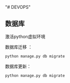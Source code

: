 "# DEVOPS" 


## 数据库

激活python虚拟环境

数据库迁移 ：
```bash
python manage.py db migrate
```

数据库更新：
```bash
python manage.py db migrate
```
